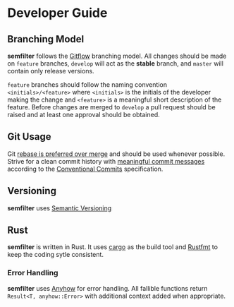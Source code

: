 Developer Guide
================
## Branching Model
**semfilter** follows the [Gitflow](https://www.atlassian.com/git/tutorials/comparing-workflows/gitflow-workflow) branching model. All changes should be made on `feature` branches, `develop` will act as the **stable** branch, and `master` will contain only release versions.

`feature` branches should follow the naming convention `<initials>/<feature>` where `<initials>` is the initials of the developer making the change and `<feature>` is a meaningful short description of the feature. Before changes are merged to `develop` a pull request should be raised and at least one approval should be obtained.

## Git Usage
Git [rebase is preferred over merge](https://www.atlassian.com/git/tutorials/merging-vs-rebasing) and should be used whenever possible. Strive for a clean commit history with [meaningful commit messages](https://chris.beams.io/posts/git-commit/) according to the [Conventional Commits](https://www.conventionalcommits.org/) specification.

## Versioning
**semfilter** uses [Semantic Versioning](https://semver.org/)

## Rust
**semfilter**  is written in Rust. It uses [cargo](https://doc.rust-lang.org/cargo/index.html) as the build tool and [Rustfmt](https://github.com/rust-lang/rustfmt) to keep the coding sytle consistent.

### Error Handling
**semfilter** uses [Anyhow](https://crates.io/crates/anyhow) for error handling. All fallible functions return `Result<T, anyhow::Error>` with additional context added when appropriate.